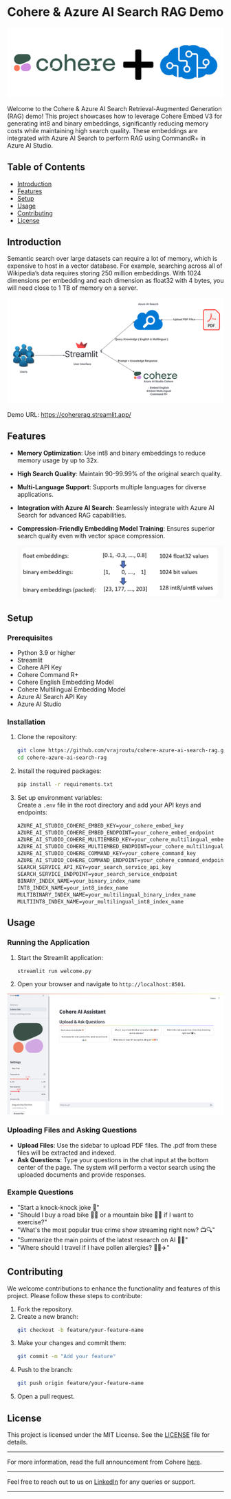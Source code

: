 # Cohere & Azure AI Search RAG Demo  

![RAG Architecture](assets/cohererag.png)

   
Welcome to the Cohere & Azure AI Search Retrieval-Augmented Generation (RAG) demo! This project showcases how to leverage Cohere Embed V3 for generating int8 and binary embeddings, significantly reducing memory costs while maintaining high search quality. These embeddings are integrated with Azure AI Search to perform RAG using CommandR+ in Azure AI Studio.  
   
## Table of Contents
- [Introduction](#introduction)  
- [Features](#features)  
- [Setup](#setup)  
- [Usage](#usage)  
- [Contributing](#contributing)  
- [License](#license)  
   
## Introduction  
   
Semantic search over large datasets can require a lot of memory, which is expensive to host in a vector database. For example, searching across all of Wikipedia’s data requires storing 250 million embeddings. With 1024 dimensions per embedding and each dimension as float32 with 4 bytes, you will need close to 1 TB of memory on a server.  



   
![RAG Architecture](assets/rag.png)

Demo URL: https://cohererag.streamlit.app/

   
## Features  
   
- **Memory Optimization**: Use int8 and binary embeddings to reduce memory usage by up to 32x.  
- **High Search Quality**: Maintain 90-99.99% of the original search quality.  
- **Multi-Language Support**: Supports multiple languages for diverse applications.  
- **Integration with Azure AI Search**: Seamlessly integrate with Azure AI Search for advanced RAG capabilities.  
- **Compression-Friendly Embedding Model Training**: Ensures superior search quality even with vector space compression.

  ![RAG Architecture](assets/binary_emb.png)
   
## Setup  
   
### Prerequisites  
   
- Python 3.9 or higher  
- Streamlit  
- Cohere API Key
- Cohere Command R+
- Cohere English Embedding Model
- Cohere Multilingual Embedding Model
- Azure AI Search API Key  
- Azure AI Studio  
   
### Installation  
   
1. Clone the repository:  
    ```bash  
    git clone https://github.com/vrajroutu/cohere-azure-ai-search-rag.git  
    cd cohere-azure-ai-search-rag  
    ```  
   
2. Install the required packages:  
    ```bash  
    pip install -r requirements.txt  
    ```  
   
3. Set up environment variables:  
    Create a `.env` file in the root directory and add your API keys and endpoints:  
    ```env  
    AZURE_AI_STUDIO_COHERE_EMBED_KEY=your_cohere_embed_key  
    AZURE_AI_STUDIO_COHERE_EMBED_ENDPOINT=your_cohere_embed_endpoint  
    AZURE_AI_STUDIO_COHERE_MULTIEMBED_KEY=your_cohere_multilingual_embed_key  
    AZURE_AI_STUDIO_COHERE_MULTIEMBED_ENDPOINT=your_cohere_multilingual_embed_endpoint  
    AZURE_AI_STUDIO_COHERE_COMMAND_KEY=your_cohere_command_key  
    AZURE_AI_STUDIO_COHERE_COMMAND_ENDPOINT=your_cohere_command_endpoint  
    SEARCH_SERVICE_API_KEY=your_search_service_api_key  
    SEARCH_SERVICE_ENDPOINT=your_search_service_endpoint  
    BINARY_INDEX_NAME=your_binary_index_name  
    INT8_INDEX_NAME=your_int8_index_name  
    MULTIBINARY_INDEX_NAME=your_multilingual_binary_index_name  
    MULTIINT8_INDEX_NAME=your_multilingual_int8_index_name  
    ```  
   
## Usage  
   
### Running the Application  
   
1. Start the Streamlit application:  
    ```bash  
    streamlit run welcome.py  
    ```  
   
2. Open your browser and navigate to `http://localhost:8501`.  

![RAG Architecture](assets/screen.png)
### Uploading Files and Asking Questions  
   
- **Upload Files**: Use the sidebar to upload PDF files. The .pdf from these files will be extracted and indexed.  
- **Ask Questions**: Type your questions in the chat input at the bottom center of the page. The system will perform a vector search using the uploaded documents and provide responses.  
   
### Example Questions  
   
- "Start a knock-knock joke 🤡"  
- "Should I buy a road bike 🚴‍♂️ or a mountain bike 🚵‍♀️ if I want to exercise?"  
- "What's the most popular true crime show streaming right now? 📺🔍"  
- "Summarize the main points of the latest research on AI 🤖📝"  
- "Where should I travel if I have pollen allergies? 🌼❌✈️"  
   
## Contributing  
   
We welcome contributions to enhance the functionality and features of this project. Please follow these steps to contribute:  
   
1. Fork the repository.  
2. Create a new branch:  
    ```bash  
    git checkout -b feature/your-feature-name  
    ```  
3. Make your changes and commit them:  
    ```bash  
    git commit -m "Add your feature"  
    ```  
4. Push to the branch:  
    ```bash  
    git push origin feature/your-feature-name  
    ```  
5. Open a pull request.  
   
## License  
   
This project is licensed under the MIT License. See the [LICENSE](LICENSE) file for details.  
   
---  
   
For more information, read the full announcement from Cohere [here](https://cohere.com/blog/int8-binary-embeddings).  
   
---  
   
Feel free to reach out to us on [LinkedIn](https://www.linkedin.com/in/vrajkishoreroutu/) for any queries or support.  
   
--- 
